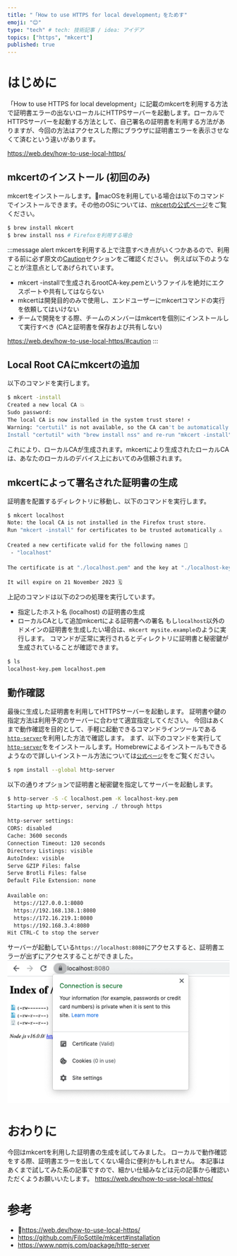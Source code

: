 ```yaml
---
title: "「How to use HTTPS for local development」をためす"
emoji: "😊"
type: "tech" # tech: 技術記事 / idea: アイデア
topics: ["https", "mkcert"]
published: true 
---
```

# はじめに
「How to use HTTPS for local development」に記載のmkcertを利用する方法で証明書エラーの出ないローカルにHTTPSサーバーを起動します。ローカルでHTTPSサーバーを起動する方法として、自己署名の証明書を利用する方法がありますが、今回の方法はアクセスした際にブラウザに証明書エラーを表示させなくて済むという違いがあります。

https://web.dev/how-to-use-local-https/

## mkcertのインストール (初回のみ)
mkcertをインストールします。macOSを利用している場合は以下のコマンドでインストールできます。その他のOSについては、[mkcertの公式ページ](https://github.com/FiloSottile/mkcert#installation)をご覧ください。
```bash
$ brew install mkcert
$ brew install nss # Firefoxを利用する場合
```

:::message alert
mkcertを利用する上で注意すべき点がいくつかあるので、利用する前に必ず原文の[Caution](https://web.dev/how-to-use-local-https/#caution)セクションをご確認ください。
例えば以下のようなことが注意点としてあげられています。
- mkcert -installで生成されるrootCA-key.pemというファイルを絶対にエクスポートや共有してはならない
- mkcertは開発目的のみで使用し、エンドユーザーにmkcertコマンドの実行を依頼してはいけない
- チームで開発をする際、チームのメンバーはmkcertを個別にインストールして実行すべき (CAと証明書を保存および共有しない)

https://web.dev/how-to-use-local-https/#caution
:::

## Local Root CAにmkcertの追加
以下のコマンドを実行します。
```bash
$ mkcert -install
Created a new local CA 💥
Sudo password:
The local CA is now installed in the system trust store! ⚡️
Warning: "certutil" is not available, so the CA can't be automatically installed in Firefox! ⚠️
Install "certutil" with "brew install nss" and re-run "mkcert -install" 👈
```
これにより、ローカルCAが生成されます。mkcertにより生成されたローカルCAは、あなたのローカルのデバイス上においてのみ信頼されます。

## mkcertによって署名された証明書の生成
証明書を配置するディレクトリに移動し、以下のコマンドを実行します。
```bash
$ mkcert localhost
Note: the local CA is not installed in the Firefox trust store.
Run "mkcert -install" for certificates to be trusted automatically ⚠️

Created a new certificate valid for the following names 📜
 - "localhost"

The certificate is at "./localhost.pem" and the key at "./localhost-key.pem" ✅

It will expire on 21 November 2023 🗓
```
上記のコマンドは以下の2つの処理を実行しています。
- 指定したホスト名 (localhost) の証明書の生成
- ローカルCAとして追加mkcertによる証明書への署名
もし``localhost``以外のドメインの証明書を生成したい場合は、``mkcert mysite.example``のように実行します。
コマンドが正常に実行されるとディレクトリに証明書と秘密鍵が生成されていることが確認できます。
```bash
$ ls
localhost-key.pem localhost.pem
```

## 動作確認
最後に生成した証明書を利用してHTTPSサーバーを起動します。
証明書や鍵の指定方法は利用予定のサーバーに合わせて適宜指定してください。
今回はあくまで動作確認を目的として、手軽に起動できるコマンドラインツールである[``http-server``](https://www.npmjs.com/package/http-server)を利用した方法で確認します。
まず、以下のコマンドを実行して[``http-server``](https://www.npmjs.com/package/http-server)ををインストールします。Homebrewによるインストールもできるようなので詳しいインストール方法については[``公式ページ``](https://www.npmjs.com/package/http-server)ををご覧ください。
```bash
$ npm install --global http-server
```
以下の通りオプションで証明書と秘密鍵を指定してサーバーを起動します。
```bash
$ http-server -S -C localhost.pem -K localhost-key.pem
Starting up http-server, serving ./ through https

http-server settings:
CORS: disabled
Cache: 3600 seconds
Connection Timeout: 120 seconds
Directory Listings: visible
AutoIndex: visible
Serve GZIP Files: false
Serve Brotli Files: false
Default File Extension: none

Available on:
  https://127.0.0.1:8080
  https://192.168.138.1:8080
  https://172.16.219.1:8080
  https://192.168.3.4:8080
Hit CTRL-C to stop the server
```
サーバーが起動している``https://localhost:8080``にアクセスすると、証明書エラーが出ずにアクセスすることができました。
![](/images/1c70b6bc4cb708/https.png)

# おわりに
今回はmkcertを利用した証明書の生成を試してみました。
ローカルで動作確認をする際、証明書エラーを出してくない場合に便利かもしれません。
本記事はあくまで試してみた系の記事ですので、細かい仕組みなどは元の記事から確認いただくようお願いいたします。
https://web.dev/how-to-use-local-https/

# 参考
- https://web.dev/how-to-use-local-https/
- https://github.com/FiloSottile/mkcert#installation
- https://www.npmjs.com/package/http-server